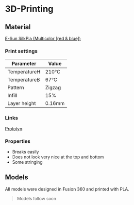 # 3D-Printing

## Material

[E-Sun SilkPla (Multicolor [red & blue])](https://www.amazon.de/eSUN-Filament-Zweifarbiger-Drucker-Ma%C3%9Fgenauigkeit/dp/B0B1D697RR/)

### Print settings

**Parameter**   | **Value**
---             |---
TemperatureH    | 210°C
TemperatureB    | 67°C
Pattern         | Zigzag
Infill          | 15%
Layer height      | 0.16mm

### Links

[Prototyp](https://outlook82655.autodesk360.com/g/shares/SH35dfcQT936092f0e433a1ad2ef9c1648b9)

### Properties


* Breaks easily
* Does not look very nice at the top and bottom
* Some stringing

## Models

All models were designed in Fusion 360 and printed with PLA.
>Models follow soon
